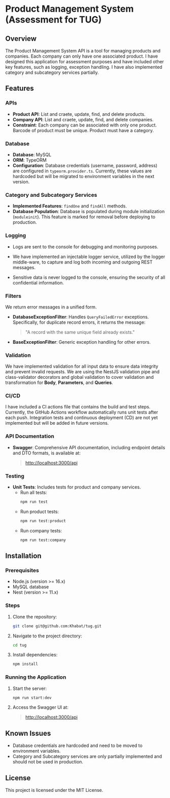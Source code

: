 # Product Management System (Assessment for TUG)

## Overview
The Product Management System API is a tool for managing products and companies. Each company can only have one associated product. I have designed this application for assessment purposes and have included other key features, such as logging, exception handling. I have also implemented category and subcategory services partially.

## Features

### APIs
- **Product API**: List and craete, update, find, and delete products.
- **Company API**: List and craete, update, find, and delete companies.
- **Constraint**: Each company can be associated with only one product.
                  Barcode of product must be unique.
                  Product must have a category.
### Database
- **Database**: MySQL
- **ORM**: TypeORM
- **Configuration**: Database credentials (username, password, address) are configured in `typeorm.provider.ts`. Currently, these values are hardcoded but will be migrated to environment variables in the next version.

### Category and Subcategory Services
- **Implemented Features**: `findOne` and `findAll` methods.
- **Database Population**: Database is populated during module initialization (`moduleinit`). This feature is marked for removal before deploying to production.

### Logging
- Logs are sent to the console for debugging and monitoring purposes.

- We have implemented an injectable logger service, utilized by the logger middle-ware, to capture and log both incoming and outgoing REST messages.

- Sensitive data is never logged to the console, ensuring the security of all confidential information.


### Filters
We return error messages in a unified form.
- **DatabaseExceptionFilter**: Handles `QueryFailedError` exceptions. Specifically, for duplicate record errors, it returns the message:
  > "A record with the same unique field already exists."
- **BaseExceptionFilter**: Generic exception handling for other errors.


### Validation
We have implemented validation for all input data to ensure data integrity and prevent invalid requests. We are using the NestJS validation pipe and class-validator decorators and global validation to cover validation and transformation for **Body**, **Parameters**, and **Queries**.

### CI/CD
I have included a CI actions file that contains the build and test steps. Currently, the GitHub Actions workflow automatically runs unit tests after each push. Integration tests and continuous deployment (CD) are not yet implemented but will be added in future versions.


### API Documentation
- **Swagger**: Comprehensive API documentation, including endpoint details and DTO formats, is available at:
  > [http://localhost:3000/api](http://localhost:3000/api)

### Testing
- **Unit Tests**: Includes tests for product and company services.
  - Run all tests:
    ```bash
    npm run test
    ```
  - Run product tests:
    ```bash
    npm run test:product
    ```
  - Run company tests:
    ```bash
    npm run test:company
    ```


## Installation

### Prerequisites
- Node.js (version >= 16.x)
- MySQL database
- Nest (version >= 11.x)

### Steps
1. Clone the repository:
   ```bash
   git clone git@github.com:Khabat/tug.git
   ```
2. Navigate to the project directory:
   ```bash
   cd tug
   ```
3. Install dependencies:
   ```bash
   npm install
   ```

### Running the Application
1. Start the server:
   ```bash
   npm run start:dev
   ```
2. Access the Swagger UI at:
   > [http://localhost:3000/api](http://localhost:3000/api)

## Known Issues
- Database credentials are hardcoded and need to be moved to environment variables.
- Category and Subcategory services are only partially implemented and should not be used in production. 


## License
This project is licensed under the MIT License.

